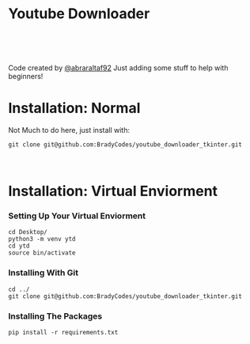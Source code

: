 # Youtube Downloader



<br />
<br />
<br />

Code created by [@abraraltaf92](https://github.com/abraraltaf92)
Just adding some stuff to help with beginners!

# Installation: Normal

Not Much to do here, just install with:

    git clone git@github.com:BradyCodes/youtube_downloader_tkinter.git

<br />



# Installation: Virtual Enviorment

### Setting Up Your Virtual Enviorment

    cd Desktop/
    python3 -m venv ytd
    cd ytd
    source bin/activate

### Installing With Git

    cd ../
    git clone git@github.com:BradyCodes/youtube_downloader_tkinter.git

### Installing The Packages

    pip install -r requirements.txt
